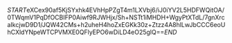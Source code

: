 $START$eXCex90af5KjSYxhk4EVhHpPZgT4m1LXVbj6/iJ0iYV2L5HDFWQitOA/0TWqmV1PqDfOCBIFP0Aiwf9RJWHjx/Sh+NSTt1iMHDH+WgyPtXTdL/7gnXrcaIkcjwD9D1/JQW42CMs+h2uheH4hoZxEGKk30z+Ztzz4A8hlLwJbCCC6eoUhCXldYNpeWTCPVMXE0QFlyEPO6wDiLD4eO25glQ==$END$